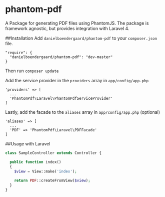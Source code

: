 phantom-pdf
===========

A Package for generating PDF files using PhantomJS. The package is framework agnostic, but provides integration with Laravel 4.

##Installation
Add `danielboendergaard/phantom-pdf` to your `composer.json` file.

````
"require": {
  "danielboendergaard/phantom-pdf": "dev-master"
}
````

Then run `composer update`

Add the service provider in the `providers` array in `app/config/app.php`
````
'providers' => [
  ...
  'PhantomPdf\Laravel\PhantomPdfServiceProvider'
]
````

Lastly, add the facade to the `aliases` array in `app/config/app.php` (optional)
````
'aliases' => [
  ...
  'PDF' => 'PhantomPdf\Laravel\PDFFacade'
]
````

##Usage with Laravel
````php
class SampleController extends Controller {

  public function index()
  {
    $view = View::make('index');
    
    return PDF::createFromView($view);
  }
}
````

